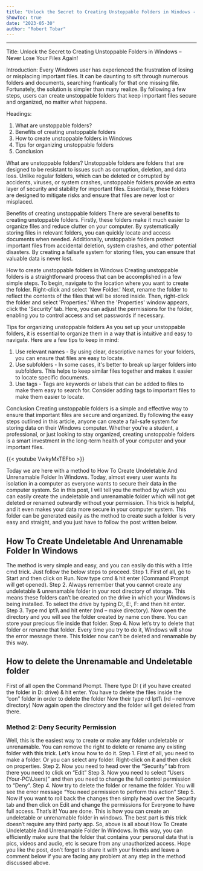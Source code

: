 ```yaml
---
title: "Unlock the Secret to Creating Unstoppable Folders in Windows - Never Lose Your Files Again!"
ShowToc: true 
date: "2023-05-30"
author: "Robert Tobar"
---
```

*****
Title: Unlock the Secret to Creating Unstoppable Folders in Windows – Never Lose Your Files Again!

Introduction:
Every Windows user has experienced the frustration of losing or misplacing important files. It can be daunting to sift through numerous folders and documents, searching frantically for that one missing file. Fortunately, the solution is simpler than many realize. By following a few steps, users can create unstoppable folders that keep important files secure and organized, no matter what happens.

Headings:
1. What are unstoppable folders?
2. Benefits of creating unstoppable folders
3. How to create unstoppable folders in Windows
4. Tips for organizing unstoppable folders
5. Conclusion

What are unstoppable folders?
Unstoppable folders are folders that are designed to be resistant to issues such as corruption, deletion, and data loss. Unlike regular folders, which can be deleted or corrupted by accidents, viruses, or system crashes, unstoppable folders provide an extra layer of security and stability for important files. Essentially, these folders are designed to mitigate risks and ensure that files are never lost or misplaced.

Benefits of creating unstoppable folders
There are several benefits to creating unstoppable folders. Firstly, these folders make it much easier to organize files and reduce clutter on your computer. By systematically storing files in relevant folders, you can quickly locate and access documents when needed. Additionally, unstoppable folders protect important files from accidental deletion, system crashes, and other potential disasters. By creating a failsafe system for storing files, you can ensure that valuable data is never lost.

How to create unstoppable folders in Windows
Creating unstoppable folders is a straightforward process that can be accomplished in a few simple steps. To begin, navigate to the location where you want to create the folder. Right-click and select 'New Folder.' Next, rename the folder to reflect the contents of the files that will be stored inside. Then, right-click the folder and select 'Properties.' When the 'Properties' window appears, click the 'Security' tab. Here, you can adjust the permissions for the folder, enabling you to control access and set passwords if necessary.

Tips for organizing unstoppable folders
As you set up your unstoppable folders, it is essential to organize them in a way that is intuitive and easy to navigate. Here are a few tips to keep in mind:

1. Use relevant names - By using clear, descriptive names for your folders, you can ensure that files are easy to locate.
2. Use subfolders - In some cases, it's better to break up larger folders into subfolders. This helps to keep similar files together and makes it easier to locate specific documents.
3. Use tags - Tags are keywords or labels that can be added to files to make them easy to search for. Consider adding tags to important files to make them easier to locate.

Conclusion
Creating unstoppable folders is a simple and effective way to ensure that important files are secure and organized. By following the easy steps outlined in this article, anyone can create a fail-safe system for storing data on their Windows computer. Whether you're a student, a professional, or just looking to stay organized, creating unstoppable folders is a smart investment in the long-term health of your computer and your important files.

{{< youtube VwkyMxTEFbo >}} 



Today we are here with a method to How To Create Undeletable And Unrenamable Folder In Windows. Today, almost every user wants its isolation in a computer as everyone wants to secure their data in the computer system. So in this post, I will tell you the method by which you can easily create the undeletable and unrenamable folder which will not get deleted or renamed outwardly without your permission.
This trick is helpful, and it even makes your data more secure in your computer system. This folder can be generated easily as the method to create such a folder is very easy and straight, and you just have to follow the post written below.

 
## How To Create Undeletable And Unrenamable Folder In Windows


The method is very simple and easy, and you can easily do this with a little cmd trick. Just follow the below steps to proceed.
Step 1. First of all, go to Start and then click on Run. Now type cmd & hit enter (Command Prompt will get opened).
Step 2. Always remember that you cannot create any undeletable & unrenamable folder in your root directory of storage. This means these folders can’t be created on the drive in which your Windows is being installed. To select the drive by typing D:, E:, F: and then hit enter.
Step 3. Type md lpt1\ and hit enter (md – make directory). Now open the directory and you will see the folder created by name con there. You can store your precious file inside that folder.
Step 4. Now let’s try to delete that folder or rename that folder. Every time you try to do it, Windows will show the error message there. This folder now can’t be deleted and renamable by this way.

 
## How to delete the Unrenamable and Undeletable folder
 

First of all open the Command Prompt.
There type D: ( if you have created the folder in D: drive) & hit enter.
You have to delete the files inside the “con” folder in order to delete the folder
Now their type rd lpt1\ (rd – remove directory)
Now again open the directory and the folder will get deleted from there.

 
### Method 2: Deny Security Permission


Well, this is the easiest way to create or make any folder undeletable or unrenamable. You can remove the right to delete or rename any existing folder with this trick. Let’s know how to do it.
Step 1. First of all, you need to make a folder. Or you can select any folder. Right-click on it and then click on properties.
Step 2. Now you need to head over the “Security” tab from there you need to click on “Edit”
Step 3. Now you need to select “Users (Your-PC\Users)” and then you need to change the full control permission to “Deny”.
Step 4. Now try to delete the folder or rename the folder. You will see the error message “You need permission to perform this action”
Step 5. Now if you want to roll back the changes then simply head over the Security tab and then click on Edit and change the permissions for Everyone to have full access.
That’s it! You are done. This is how you can create an undeletable or unrenamable folder in windows. The best part is this trick doesn’t require any third party app.
So, above is all about How To Create Undeletable And Unrenamable Folder In Windows. In this way, you can efficiently make sure that the folder that contains your personal data that is pics, videos and audio, etc is secure from any unauthorized access. Hope you like the post, don’t forget to share it with your friends and leave a comment below if you are facing any problem at any step in the method discussed above.




